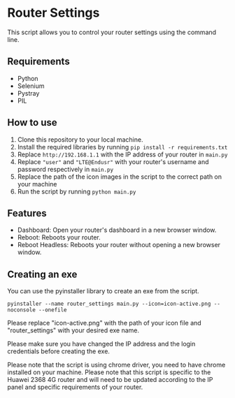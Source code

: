 # Router Settings

This script allows you to control your router settings using the command line.

## Requirements
- Python
- Selenium
- Pystray
- PIL

## How to use
1. Clone this repository to your local machine.
2. Install the required libraries by running `pip install -r requirements.txt`
3. Replace `http://192.168.1.1` with the IP address of your router in `main.py`
4. Replace `"user"` and `"LTE@Endusr"` with your router's username and password respectively in `main.py`
5. Replace the path of the icon images in the script to the correct path on your machine
6. Run the script by running `python main.py`

## Features
- Dashboard: Open your router's dashboard in a new browser window.
- Reboot: Reboots your router.
- Reboot Headless: Reboots your router without opening a new browser window.

## Creating an exe
You can use the pyinstaller library to create an exe from the script.

```
pyinstaller --name router_settings main.py --icon=icon-active.png --noconsole --onefile
```

Please replace "icon-active.png" with the path of your icon file and "router_settings" with your desired exe name.

Please make sure you have changed the IP address and the login credentials before creating the exe.

Please note that the script is using chrome driver, you need to have chrome installed on your machine.
Please note that this script is specific to the Huawei 2368 4G router and will need to be updated according to the IP panel and specific requirements of your router.
